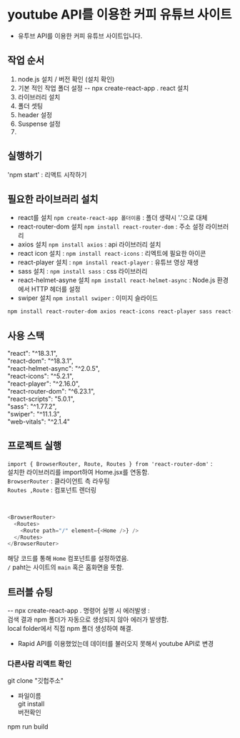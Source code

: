 # youtube API를 이용한 커피 유튜브 사이트

- 유투브 API를 이용한 커피 유튜브 사이트입니다.

## 작업 순서

1. node.js 설치 / 버전 확인 (설치 확인)
2. 기본 적인 작업 폴더 설정 -- npx create-react-app . react 설치
3. 라이브러리 설치
4. 폴더 셋팅
5. header 설정
6. Suspense 설정
7.

## 실행하기

'npm start' : 리액트 시작하기

## 필요한 라이브러리 설치

- react를 설치 `npm create-react-app 폴더이름` : 폴더 생략시 '.'으로 대체
- react-router-dom 설치 `npm install react-router-dom` : 주소 설정 라이브러리
- axios 설치 `npm install axios` : api 라이브러리 설치
- react icon 설치 : `npm install react-icons` : 리엑트에 필요한 아이콘
- react-player 설치 : `npm install react-player` : 유튜브 영상 재생
- sass 설치 : `npm install sass` : css 라이브러리
- react-helmet-asyne 설치 `npm install react-helmet-async` : Node.js 환경에서 HTTP 헤더를 설정
- swiper 설치 `npm install swiper` : 이미지 슬라이드

```bash
npm install react-router-dom axios react-icons react-player sass react-helmet-async swiper
```

## 사용 스택

"react": "^18.3.1",  
"react-dom": "^18.3.1",  
"react-helmet-async": "^2.0.5",  
"react-icons": "^5.2.1",  
"react-player": "^2.16.0",  
"react-router-dom": "^6.23.1",  
"react-scripts": "5.0.1",  
"sass": "^1.77.2",  
"swiper": "^11.1.3",  
"web-vitals": "^2.1.4"

## 프로젝트 실행

`import { BrowserRouter, Route, Routes } from 'react-router-dom'` :  
설치한 라이브러리를 import하여 Home.jsx를 연동함.  
`BrowserRouter` : 클라이언트 측 라우팅  
`Routes ,Route` : 컴포넌트 렌더링

<br/>

```js
<BrowserRouter>
  <Routes>
    <Route path="/" element={<Home />} />
  </Routes>
</BrowserRouter>
```

해당 코드를 통해 `Home` 컴포넌트를 설정하였음.  
`/` paht는 사이트의 `main` 혹은 홈화면을 뜻함.

## 트러블 슈팅

-- npx create-react-app . 명령어 실행 시 에러발생 :  
검색 결과 npm 폴더가 자동으로 생성되지 않아 에러가 발생함.  
local folder에서 직접 npm 폴더 생성하여 해결.

- Rapid API를 이용했었는데 데이터를 불러오지 못해서 youtube API로 변경

### 다른사람 리액트 확인

git clone "깃헙주소"

- 파일이름  
  git install  
  버전확인

npm run build
